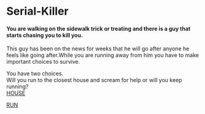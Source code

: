 # Serial-Killer
#### You are walking on the sidewalk trick or treating and there is a guy that starts chasing you to kill you.   
This guy has been on the news for weeks that he will go after anyone he feels like going after.While you are running away from him you have to make important choices to survive.
 
You have two choices.   
Will you run to the closest house and scream for help or will you keep running?   
[HOUSE](scene-files/run-to-house.md)                        


[RUN](scene-files/running.md)